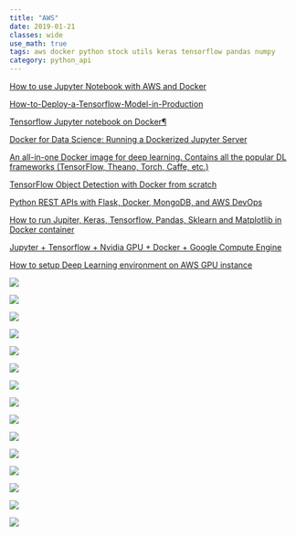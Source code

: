 ```yaml
---
title: "AWS"
date: 2019-01-21
classes: wide
use_math: true
tags: aws docker python stock utils keras tensorflow pandas numpy 
category: python_api
---
```


[How to use Jupyter Notebook with AWS and Docker](https://www.guru99.com/jupyter-notebook-aws-docker.html)

[How-to-Deploy-a-Tensorflow-Model-in-Production](https://github.com/llSourcell/How-to-Deploy-a-Tensorflow-Model-in-Production)

[Tensorflow Jupyter notebook on Docker¶](http://containertutorials.com/docker-ml/tensorflow_jupyter.html)

[Docker for Data Science: Running a Dockerized Jupyter Server](https://www.dataquest.io/blog/docker-data-science/)

[An all-in-one Docker image for deep learning. Contains all the popular DL frameworks (TensorFlow, Theano, Torch, Caffe, etc.) ](https://github.com/floydhub/dl-docker)

[TensorFlow Object Detection with Docker from scratch](https://towardsdatascience.com/tensorflow-object-detection-with-docker-from-scratch-5e015b639b0b)

[Python REST APIs with Flask, Docker, MongoDB, and AWS DevOps ](https://www.udemy.com/python-rest-apis-with-flask-docker-mongodb-and-aws-devops/?couponCode=LPA-PYTHON-REST)

[How to run Jupiter, Keras, Tensorflow, Pandas, Sklearn and Matplotlib in Docker container](https://dev-ops-notes.com/docker/howto-run-jupiter-keras-tensorflow-pandas-sklearn-and-matplotlib-docker-container/)

[Jupyter + Tensorflow + Nvidia GPU + Docker + Google Compute Engine](https://medium.com/google-cloud/jupyter-tensorflow-nvidia-gpu-docker-google-compute-engine-4a146f085f17)

[How to setup Deep Learning environment on AWS GPU instance](https://towardsdatascience.com/how-to-set-up-deep-learning-machine-on-aws-gpu-instance-3bb18b0a2579)



![](https://www.guru99.com/images/1/080618_0532_HowtouseJup1.png)

![](https://www.guru99.com/images/1/080618_0532_HowtouseJup2.png)

![](https://www.guru99.com/images/1/080618_0532_HowtouseJup3.png)

![](https://www.guru99.com/images/1/080618_0532_HowtouseJup4.png)

![](https://www.guru99.com/images/1/080618_0532_HowtouseJup5.png)

![](https://www.guru99.com/images/1/080618_0532_HowtouseJup7.png)

![](https://www.guru99.com/images/1/080618_0532_HowtouseJup8.png)

![](https://www.guru99.com/images/1/080618_0532_HowtouseJup9.png)

![](https://www.guru99.com/images/1/080618_0532_HowtouseJup10.png)

![](https://www.guru99.com/images/1/080618_0532_HowtouseJup11.png)

![](https://www.guru99.com/images/1/080618_0532_HowtouseJup12.png)


![](https://www.guru99.com/images/1/080618_0532_HowtouseJup13.png)

![](https://www.guru99.com/images/1/080618_0532_HowtouseJup14.png)

![](https://www.guru99.com/images/1/080618_0532_HowtouseJup15.png)

![](https://www.guru99.com/images/1/080618_0532_HowtouseJup16.png)



